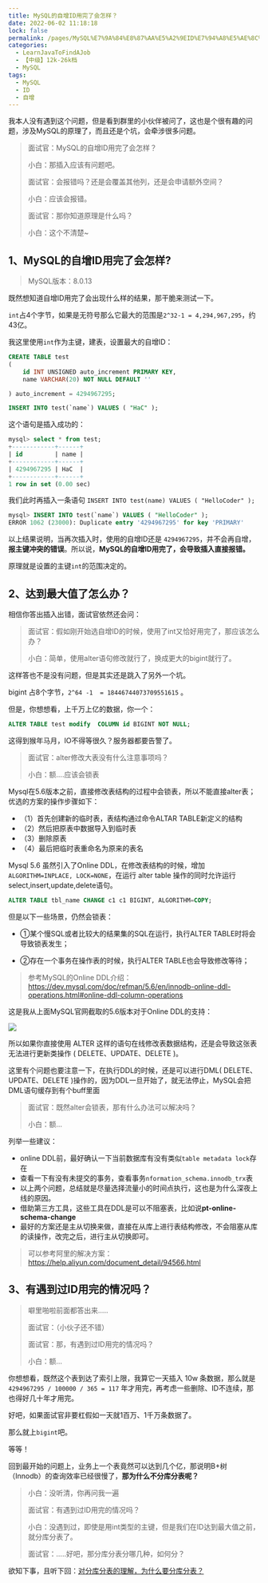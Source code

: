```yaml
---
title: MySQL的自增ID用完了会怎样？
date: 2022-06-02 11:18:18
lock: false
permalink: /pages/MySQL%E7%9A%84%E8%87%AA%E5%A2%9EID%E7%94%A8%E5%AE%8C%E4%BA%86%E4%BC%9A%E6%80%8E%E6%A0%B7%EF%BC%9F
categories: 
  - LearnJavaToFindAJob
  - 【中级】12k-26k档
  - MySQL
tags: 
  - MySQL
  - ID
  - 自增
---
```

我本人没有遇到这个问题，但是看到群里的小伙伴被问了，这也是个很有趣的问题，涉及MySQL的原理了，而且还是个坑，会牵涉很多问题。

> 面试官：MySQL的自增ID用完了会怎样？
>
> 小白：那插入应该有问题吧。
>
> 面试官：会报错吗？还是会覆盖其他列，还是会申请额外空间？
>
> 小白：应该会报错。
>
> 面试官：那你知道原理是什么吗？
>
> 小白：这个不清楚~

## 1、MySQL的自增ID用完了会怎样?

> MySQL版本：8.0.13

既然想知道自增ID用完了会出现什么样的结果，那干脆来测试一下。

`int`占4个字节，如果是无符号那么它最大的范围是`2^32-1 = 4,294,967,295`，约43亿。

我这里使用`int`作为主键，建表，设置最大的自增ID：

```sql
CREATE TABLE test 
( 
	id INT UNSIGNED auto_increment PRIMARY KEY,
	name VARCHAR(20) NOT NULL DEFAULT ''

) auto_increment = 4294967295;

INSERT INTO test(`name`) VALUES ( "HaC" );
```

这个语句是插入成功的：

```sql
mysql> select * from test;
+------------+------+
| id         | name |
+------------+------+
| 4294967295 | HaC  |
+------------+------+
1 row in set (0.00 sec)
```

我们此时再插入一条语句 `INSERT INTO test(name) VALUES ( "HelloCoder" );`

```sql
mysql> INSERT INTO test(`name`) VALUES ( "HelloCoder" );
ERROR 1062 (23000): Duplicate entry '4294967295' for key 'PRIMARY'
```

以上结果说明，当再次插入时，使用的自增ID还是 `4294967295`，并不会再自增，**报主键冲突的错误**。所以说，**MySQL的自增ID用完了，会导致插入直接报错。**

原理就是设置的主键`int`的范围决定的。



## 2、达到最大值了怎么办？

相信你答出插入出错，面试官依然还会问：

> 面试官：假如刚开始选自增ID的时候，使用了int又恰好用完了，那应该怎么办？
>
> 小白：简单，使用alter语句修改就行了，换成更大的bigint就行了。

这样答也不是没有问题，但是其实还是跳入了另外一个坑。

bigint 占8个字节，`2^64 -1  = 18446744073709551615` 。

但是，你想想看，上千万上亿的数据，你一个：

```sql
ALTER TABLE test modify  COLUMN id BIGINT NOT NULL;
```

这得到猴年马月，IO不得等很久？服务器都要告警了。

> 面试官：alter修改大表没有什么注意事项吗？
>
> 小白：额....应该会锁表

Mysql在5.6版本之前，直接修改表结构的过程中会锁表，所以不能直接alter表；优选的方案的操作步骤如下：

- （1）首先创建新的临时表，表结构通过命令ALTAR TABLE新定义的结构
- （2）然后把原表中数据导入到临时表
- （3）删除原表
- （4）最后把临时表重命名为原来的表名

Mysql 5.6 虽然引入了Online DDL，在修改表结构的时候，增加`ALGORITHM=INPLACE, LOCK=NONE`，在运行 alter table 操作的同时允许运行 select,insert,update,delete语句。

```sql
ALTER TABLE tbl_name CHANGE c1 c1 BIGINT, ALGORITHM=COPY;
```

但是以下一些场景，仍然会锁表：

- ①某个慢SQL或者比较大的结果集的SQL在运行，执行ALTER TABLE时将会导致锁表发生；

- ②存在一个事务在操作表的时候，执行ALTER TABLE也会导致修改等待；

> 参考MySQL的Online DDL介绍：
> https://dev.mysql.com/doc/refman/5.6/en/innodb-online-ddl-operations.html#online-ddl-column-operations

这是我从上面MySQL官网截取的5.6版本对于Online DDL的支持：

![](https://cdn.jsdelivr.net/gh/DogerRain/image@main/img-20210401/image-20210528103213243.png)

所以如果你直接使用 ALTER 这样的语句在线修改表数据结构，还是会导致这张表无法进行更新类操作 ( DELETE、UPDATE、DELETE )。

这里有个问题也要注意一下，在执行DDL的时候，还是可以进行DML( DELETE、UPDATE、DELETE )操作的，因为DDL一旦开始了，就无法停止，MySQL会把DML语句缓存到有个buff里面

> 面试官：既然alter会锁表，那有什么办法可以解决吗？
>
> 小白：额...

列举一些建议：

- online DDL前，最好确认一下当前数据库有没有类似`table metadata lock`存在
- 查看一下有没有未提交的事务，查看事务`nformation_schema.innodb_trx`表
- 以上两个问题，总结就是尽量选择流量小的时间点执行，这也是为什么深夜上线的原因。
- 借助第三方工具，这些工具在DDL是可以不阻塞表，比如说**pt-online-schema-change**
- 最好的方案还是主从切换来做，直接在从库上进行表结构修改，不会阻塞从库的读操作，改完之后，进行主从切换即可。

> 可以参考阿里的解决方案：https://help.aliyun.com/document_detail/94566.html



## 3、有遇到过ID用完的情况吗？

> 噼里啪啦前面都答出来.....
>
> 面试官：（小伙子还不错）
>
> 面试官：那，有遇到过ID用完的情况吗？
>
> 小白：额...

你想想看，既然这个表到达了索引上限，我算它一天插入 10w 条数据，那么就是 `4294967295 / 100000 / 365 = 117` 年才用完，再考虑一些删除、ID不连续，那也得好几十年才用完。

好吧，如果面试官非要杠假如一天就1百万、1千万条数据了。

那么就上`bigint`吧。



等等！

回到最开始的问题上，业务上一个表竟然可以达到几个亿，那说明B+树（Innodb）的查询效率已经很慢了，**那为什么不分库分表呢？**

> 小白：没听清，你再问我一遍
>
> 面试官：有遇到过ID用完的情况吗？
>
> 小白：没遇到过，即使是用int类型的主键，但是我们在ID达到最大值之前，就分库分表了。
>
> 面试官：.....好吧，那分库分表分哪几种，如何分？

欲知下事，且听下回：[对分库分表的理解，为什么要分库分表？](articles\项目深度\对分库分表的理解，为什么要分库分表？.md) 